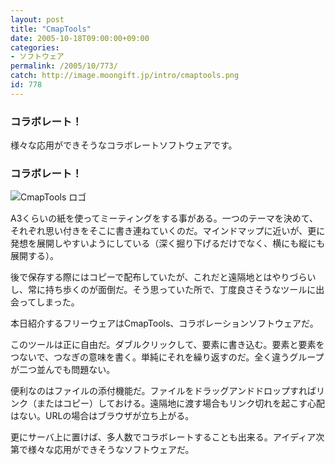 ```yaml
---
layout: post
title: "CmapTools"
date: 2005-10-18T09:00:00+09:00
categories:
- ソフトウェア
permalink: /2005/10/773/
catch: http://image.moongift.jp/intro/cmaptools.png
id: 778
---
```

### コラボレート！
  

  
様々な応用ができそうなコラボレートソフトウェアです。  
<!--more-->  

### コラボレート！
  

![CmapTools ロゴ](http://image.moongift.jp/intro/cmaptools.png "CmapTools ロゴ")

  

A3くらいの紙を使ってミーティングをする事がある。一つのテーマを決めて、それぞれ思い付きをそこに書き連ねていくのだ。マインドマップに近いが、更に発想を展開しやすいようにしている（深く掘り下げるだけでなく、横にも縦にも展開する）。

  

後で保存する際にはコピーで配布していたが、これだと遠隔地とはやりづらいし、常に持ち歩くのが面倒だ。そう思っていた所で、丁度良さそうなツールに出会ってしまった。

  

本日紹介するフリーウェアはCmapTools、コラボレーションソフトウェアだ。

  

このツールは正に自由だ。ダブルクリックして、要素に書き込む。要素と要素をつないで、つなぎの意味を書く。単純にそれを繰り返すのだ。全く違うグループが二つ並んでも問題ない。

  

便利なのはファイルの添付機能だ。ファイルをドラッグアンドドロップすればリンク（またはコピー）しておける。遠隔地に渡す場合もリンク切れを起こす心配はない。URLの場合はブラウザが立ち上がる。

  

更にサーバ上に置けば、多人数でコラボレートすることも出来る。アイディア次第で様々な応用ができそうなソフトウェアだ。

